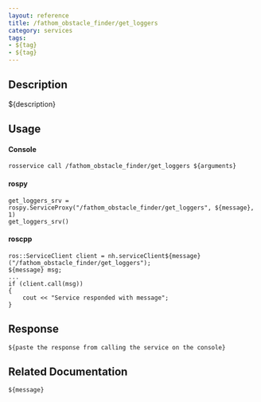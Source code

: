 ```yaml
---
layout: reference
title: /fathom_obstacle_finder/get_loggers
category: services
tags: 
- ${tag} 
- ${tag}
---
```


## Description
${description}

## Usage
#### Console
```
rosservice call /fathom_obstacle_finder/get_loggers ${arguments}
```

#### rospy
```
get_loggers_srv = rospy.ServiceProxy("/fathom_obstacle_finder/get_loggers", ${message}, 1)
get_loggers_srv()
```

#### roscpp
```
ros::ServiceClient client = nh.serviceClient${message}("/fathom_obstacle_finder/get_loggers");
${message} msg;
...
if (client.call(msg))
{
    cout << "Service responded with message";
}
```

## Response
```
${paste the response from calling the service on the console}
```

## Related Documentation
``${message}``  